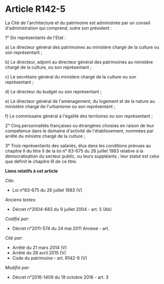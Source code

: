 # Article R142-5

La Cité de l'architecture et du patrimoine est administrée par un conseil d'administration qui comprend, outre son
président : 

1° Six représentants de l'Etat : 

a) Le directeur général des patrimoines au ministère chargé de la culture ou son représentant ; 

b) Le directeur, adjoint au directeur général des patrimoines au ministère chargé de la culture, ou son représentant ; 

c) Le secrétaire général du ministère chargé de la culture ou son représentant ; 

d) Le directeur du budget ou son représentant ; 

e) Le directeur général de l'aménagement, du logement et de la nature au ministère chargé de l'urbanisme ou son
représentant ; 

f) Le commissaire général à l'égalité des territoires ou son représentant ; 

2° Cinq personnalités françaises ou étrangères choisies en raison de leur compétence dans le domaine d'activité de
l'établissement, nommées par arrêté du ministre chargé de la culture ; 

3° Trois représentants des salariés, élus dans les conditions prévues au chapitre II du titre II de la loi n° 83-675 du 26
juillet 1983 relative à la démocratisation du secteur public, ou leurs suppléants ; leur statut est celui que définit le
chapitre III de ce titre.

**Liens relatifs à cet article**

_Cite_:

  - Loi n°83-675 du 26 juillet 1983 (V)

_Anciens textes_:

  - Décret n°2004-683 du 9 juillet 2004 - art. 5 (Ab)

_Codifié par_:

  - Décret n°2011-574 du 24 mai 2011 Annexe - art.

_Cité par_:

  - Arrêté du 21 mars 2014 (V)
  - Arrêté du 28 avril 2015 (V)
  - Code du patrimoine - art. R142-9 (V)

_Modifié par_:

  - Décret n°2016-1409 du 19 octobre 2016 - art. 3
